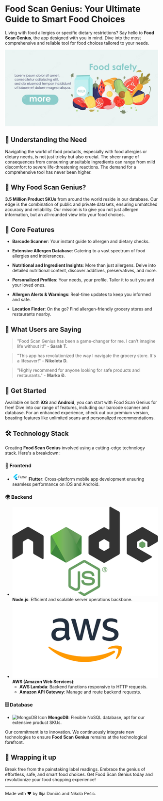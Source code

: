 # Food Scan Genius: Your Ultimate Guide to Smart Food Choices

Living with food allergies or specific dietary restrictions? Say hello to **Food Scan Genius**, the app designed with you in mind. Dive into the most comprehensive and reliable tool for food choices tailored to your needs.

![Food Scan Genius Logo](./icons/fsg.png)

## 🍏 Understanding the Need

Navigating the world of food products, especially with food allergies or dietary needs, is not just tricky but also crucial. The sheer range of consequences from consuming unsuitable ingredients can range from mild discomfort to severe life-threatening reactions. The demand for a comprehensive tool has never been higher.

## 🍓 Why Food Scan Genius?

**3.5 Million Product SKUs** from around the world reside in our database. Our edge is the combination of public and private datasets, ensuring unmatched accuracy and reliability. Our mission is to give you not just allergen information, but an all-rounded view into your food choices.

## 🍍 Core Features

- **Barcode Scanner**: Your instant guide to allergen and dietary checks.
  
- **Extensive Allergen Database**: Catering to a vast spectrum of food allergies and intolerances.
  
- **Nutritional and Ingredient Insights**: More than just allergens. Delve into detailed nutritional content, discover additives, preservatives, and more.
  
- **Personalized Profiles**: Your needs, your profile. Tailor it to suit you and your loved ones.
  
- **Allergen Alerts & Warnings**: Real-time updates to keep you informed and safe.
  
- **Location Finder**: On the go? Find allergen-friendly grocery stores and restaurants nearby.

## 🍔 What Users are Saying

> "Food Scan Genius has been a game-changer for me. I can't imagine life without it!" - **Sarah T.**
  
> "This app has revolutionized the way I navigate the grocery store. It's a lifesaver!" - **Nikoleta D.**
  
> "Highly recommend for anyone looking for safe products and restaurants." - **Marko Đ.**

## 🥑 Get Started

Available on both **iOS** and **Android**, you can start with Food Scan Genius for free! Dive into our range of features, including our barcode scanner and database. For an enhanced experience, check out our premium version, boasting features like unlimited scans and personalized recommendations.

## 🛠 Technology Stack

Creating **Food Scan Genius** involved using a cutting-edge technology stack. Here's a breakdown:

### 📱 Frontend
- <img src="./icons/flutter-icon.png" alt="Flutter Icon" width="50"/> **Flutter**: Cross-platform mobile app development ensuring seamless performance on iOS and Android.

### 🌍 Backend
- ![NodeJS Icon](./icons/nodejs-icon.png) **Node.js**: Efficient and scalable server operations backbone.
- ![AWS Icon](./icons/aws-icon.png) **AWS (Amazon Web Services)**:
    - **AWS Lambda**: Backend functions responsive to HTTP requests.
    - **Amazon API Gateway**: Manage and route backend requests.
  
### 🗄️ Database
- ![MongoDB Icon](url_to_mongodb_icon.png) **MongoDB**: Flexible NoSQL database, apt for our extensive product SKUs.

Our commitment is to innovation. We continuously integrate new technologies to ensure **Food Scan Genius** remains at the technological forefront.

## 🌯 Wrapping it up

Break free from the painstaking label readings. Embrace the genius of effortless, safe, and smart food choices. Get Food Scan Genius today and revolutionize your food shopping experience!

---

Made with ❤️ by Ilija Dončić and Nikola Pešić.
